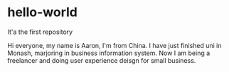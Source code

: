 # hello-world
It'a the first repository

Hi everyone, my name is Aaron, I'm from China. I have just finished uni in Monash, marjoring in business information system. Now I am being a freelancer and doing user experience deisgn for small business.
